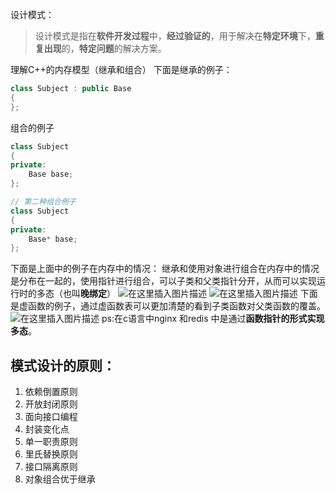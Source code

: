 ﻿设计模式： 

> 设计模式是指在**软件开发过程**中，**经过验证的**，用于解决在**特定环境**下，**重复出现**的，**特定问题**的解决方案。

理解C++的内存模型（继承和组合）
下面是继承的例子：

```cpp
class Subject : public Base  
{
};
```
组合的例子

```cpp
class Subject
{
private:
	Base base;
};

// 第二种组合例子
class Subject
{
private:
	Base* base;
};
```
下面是上面中的例子在内存中的情况：
继承和使用对象进行组合在内存中的情况是分布在一起的，使用指针进行组合，可以子类和父类指针分开，从而可以实现运行时的多态（也叫**晚绑定**）
![在这里插入图片描述](https://img-blog.csdnimg.cn/20210223210133123.png?x-oss-process=image/watermark,type_ZmFuZ3poZW5naGVpdGk,shadow_10,text_aHR0cHM6Ly9ibG9nLmNzZG4ubmV0L3FxXzM5NDg2MDI3,size_16,color_FFFFFF,t_70)
![在这里插入图片描述](https://img-blog.csdnimg.cn/20210223210144597.png)
下面是虚函数的例子，通过虚函数表可以更加清楚的看到子类函数对父类函数的覆盖。
![在这里插入图片描述](https://img-blog.csdnimg.cn/20210223210443780.png?x-oss-process=image/watermark,type_ZmFuZ3poZW5naGVpdGk,shadow_10,text_aHR0cHM6Ly9ibG9nLmNzZG4ubmV0L3FxXzM5NDg2MDI3,size_16,color_FFFFFF,t_70)
ps:在c语言中nginx 和redis 中是通过**函数指针的形式实现多态**。

## 模式设计的原则：
1. 依赖倒置原则
2. 开放封闭原则
3. 面向接口编程
4. 封装变化点
5. 单一职责原则
6. 里氏替换原则
7. 接口隔离原则
8. 对象组合优于继承



